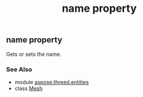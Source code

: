 ﻿---
title: name property
second_title: Aspose.3D for Python via .NET API References
description: 
type: docs
weight: 220
url: /python-net/aspose.threed.entities/mesh/name/
is_root: false
---

## name property


Gets or sets the name.

### See Also
* module [aspose.threed.entities](../../)
* class [Mesh](/3d/python-net/aspose.threed.entities/mesh)
